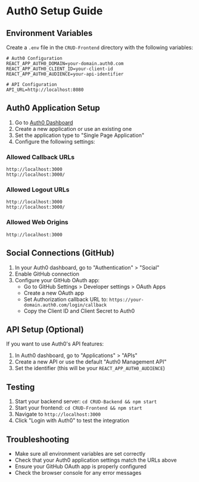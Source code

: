 # Auth0 Setup Guide

## Environment Variables

Create a `.env` file in the `CRUD-Frontend` directory with the following variables:

```env
# Auth0 Configuration
REACT_APP_AUTH0_DOMAIN=your-domain.auth0.com
REACT_APP_AUTH0_CLIENT_ID=your-client-id
REACT_APP_AUTH0_AUDIENCE=your-api-identifier

# API Configuration
API_URL=http://localhost:8080
```

## Auth0 Application Setup

1. Go to [Auth0 Dashboard](https://manage.auth0.com/)
2. Create a new application or use an existing one
3. Set the application type to "Single Page Application"
4. Configure the following settings:

### Allowed Callback URLs

```
http://localhost:3000
http://localhost:3000/
```

### Allowed Logout URLs

```
http://localhost:3000
http://localhost:3000/
```

### Allowed Web Origins

```
http://localhost:3000
```

## Social Connections (GitHub)

1. In your Auth0 dashboard, go to "Authentication" > "Social"
2. Enable GitHub connection
3. Configure your GitHub OAuth app:
   - Go to GitHub Settings > Developer settings > OAuth Apps
   - Create a new OAuth app
   - Set Authorization callback URL to: `https://your-domain.auth0.com/login/callback`
   - Copy the Client ID and Client Secret to Auth0

## API Setup (Optional)

If you want to use Auth0's API features:

1. In Auth0 dashboard, go to "Applications" > "APIs"
2. Create a new API or use the default "Auth0 Management API"
3. Set the identifier (this will be your `REACT_APP_AUTH0_AUDIENCE`)

## Testing

1. Start your backend server: `cd CRUD-Backend && npm start`
2. Start your frontend: `cd CRUD-Frontend && npm start`
3. Navigate to `http://localhost:3000`
4. Click "Login with Auth0" to test the integration

## Troubleshooting

- Make sure all environment variables are set correctly
- Check that your Auth0 application settings match the URLs above
- Ensure your GitHub OAuth app is properly configured
- Check the browser console for any error messages
